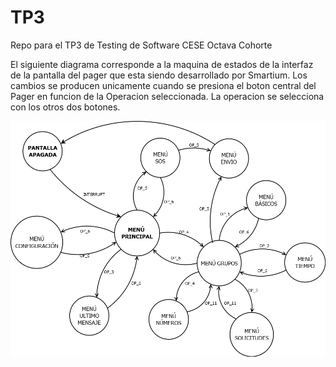 # TP3
Repo para el TP3 de Testing de Software CESE Octava Cohorte

El siguiente diagrama corresponde a la maquina de estados de la interfaz de la pantalla del pager que esta siendo desarrollado por Smartium.
Los cambios se producen unicamente cuando se presiona el boton central del Pager en funcion de la Operacion seleccionada.
La operacion se selecciona con los otros dos botones.

![Pager FSM](https://raw.githubusercontent.com/JhonattanCamargo/TP3/master/FSM.png)
